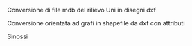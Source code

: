 Conversione di file mdb del rilievo Uni in disegni dxf 

Conversione orientata ad grafi in shapefile da dxf con attributi

Sinossi
